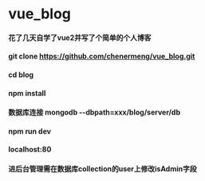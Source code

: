 # vue_blog
#### 花了几天自学了vue2并写了个简单的个人博客
#### git clone https://github.com/chenermeng/vue_blog.git
#### cd blog
#### npm install
#### 数据库连接 mongodb --dbpath=xxx/blog/server/db
#### npm run dev
#### localhost:80
#### 进后台管理需在数据库collection的user上修改isAdmin字段